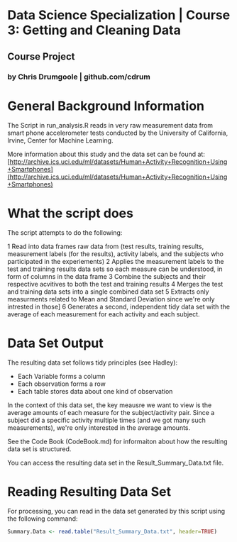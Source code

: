 # Data Science Specialization | Course 3: Getting and Cleaning Data
## Course Project
### by Chris Drumgoole | github.com/cdrum

General Background Information
==============================

The Script in run_analysis.R reads in very raw measurement data from smart phone accelerometer tests conducted by the University of California, Irvine, Center for Machine Learning.

More information about this study and the data set can be found at:
[http://archive.ics.uci.edu/ml/datasets/Human+Activity+Recognition+Using+Smartphones](http://archive.ics.uci.edu/ml/datasets/Human+Activity+Recognition+Using+Smartphones)

What the script does
====================

The script attempts to do the following:

1 Read into data frames raw data from (test results, training results, measurement labels (for the results), activity labels, and the subjects who participated in the experiements)
2 Applies the measurement labels to the test and training results data sets so each measure can be understood, in form of columns in the data frame
3 Combine the subjects and their respective acvitives to both the test and training results
4 Merges the test and training data sets into a single combined data set
5 Extracts only measurments related to Mean and Standard Deviation since we're only intrested in those]
6 Generates a second, independent tidy data set with the average of each measurement for each activity and each subject.

Data Set Output
===============
The resulting data set follows tidy principles (see Hadley):
- Each Variable forms a column
- Each observation forms a row
- Each table stores data about one kind of observation

In the context of this data set, the key meausre we want to view is the average amounts of each measure for the subject/activity pair. Since a subject did a specific activity multiple times (and we got many such measurements), we're only interested in the average amounts. 

See the Code Book (CodeBook.md) for informaiton about how the resulting data set is structured.

You can access the resulting data set in the Result_Summary_Data.txt file.

Reading Resulting Data Set
==========================

For processing, you can read in the data set generated by this script using the following command:

```R
Summary.Data <- read.table("Result_Summary_Data.txt", header=TRUE)
```
